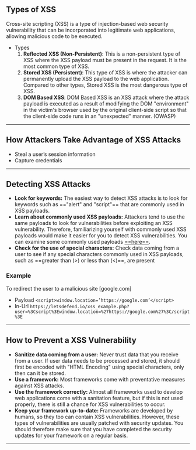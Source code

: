 ## Types of XSS
Cross-site scripting (XSS) is a type of injection-based web security vulnerability that can be incorporated into legitimate web applications, allowing malicious code to be executed.
- Types 
	1. **Reflected XSS (Non-Persistent)**: This is a non-persistent type of XSS where the XSS payload must be present in the request. It is the most common type of XSS.
	2. **Stored XSS (Persistent)**: This type of XSS is where the attacker can permanently upload the XSS payload to the web application. Compared to other types, Stored XSS is the most dangerous type of XSS.
	3. **DOM Based XSS**: DOM Based XSS is an XSS attack where the attack payload is executed as a result of modifying the DOM "environment" in the victim's browser used by the original client-side script so that the client-side code runs in an "unexpected" manner. (OWASP)

---
## How Attackers Take Advantage of XSS Attacks
- Steal a user’s session information
- Capture credentials

---
## Detecting XSS Attacks
- **Look for keywords:** The easiest way to detect XSS attacks is to look for keywords such as =="alert" and "script"== that are commonly used in XSS payloads.
- **Learn about commonly used XSS payloads:** Attackers tend to use the same payloads to look for vulnerabilities before exploiting an XSS vulnerability. Therefore, familiarizing yourself with commonly used XSS payloads would make it easier for you to detect XSS vulnerabilities. You can examine some commonly used payloads [==here==](https://github.com/payloadbox/xss-payload-list).
- **Check for the use of special characters:** Check data coming from a user to see if any special characters commonly used in XSS payloads, such as ==greater than (>) or less than (<)==, are present
### Example 
To redirect the user to a malicious site [google.com]
- Payload 
		``<script>window.location=’https://google.com’</script>``
-  In-Url 
		``https://letsdefend.io/xss_example.php?user=%3Cscript%3Ewindow.location=%27https://google.com%27%3C/script%3E``

---
## How to Prevent a XSS Vulnerability
- **Sanitize data coming from a user:** Never trust data that you receive from a user. If user data needs to be processed and stored, it should first be encoded with "HTML Encoding" using special characters, only then can it be stored.
- **Use a framework:** Most frameworks come with preventative measures against XSS attacks.
- **Use the framework correctly:** Almost all frameworks used to develop web applications come with a sanitation feature, but if this is not used properly, there is still a chance for XSS vulnerabilities to occur.
- **Keep your framework up-to-date:** Frameworks are developed by humans, so they too can contain XSS vulnerabilities. However, these types of vulnerabilities are usually patched with security updates. You should therefore make sure that you have completed the security updates for your framework on a regular basis.

---
